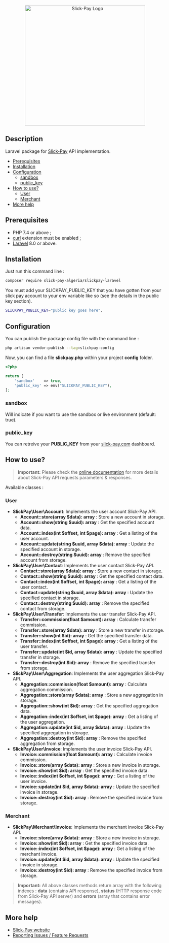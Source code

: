 <p align="center"><a href="https://slick-pay.com" target="_blank"><img src="https://azimutbscenter.com/logos/slick-pay.png" width="380" height="auto" alt="Slick-Pay Logo"></a></p>

## Description

Laravel package for [Slick-Pay](https://slick-pay.com) API implementation.

- [Prerequisites](#prerequisites)
- [Installation](#installation)
- [Configuration](#configuration)
  - [sandbox](#sandbox)
  - [public_key](#public_key)
- [How to use?](#how-to-use)
  - [User](#user)
  - [Merchant](#merchant)
- [More help](#more-help)

## Prerequisites

- PHP 7.4 or above ;
- [curl](https://secure.php.net/manual/en/book.curl.php) extension must be enabled ;
- [Laravel](https://laravel.com) 8.0 or above.

## Installation

Just run this command line :

```sh
composer require slick-pay-algeria/slickpay-laravel
```

You must add your SLICKPAY_PUBLIC_KEY that you have gotten from your slick pay account to your env variable like so (see the details in the public key section).

```sh
SLICKPAY_PUBLIC_KEY="public key goes here".
```

## Configuration

You can publish the package config file with the command line :

```sh
php artisan vendor:publish --tag=slickpay-config
```

Now, you can find a file **slickpay.php** within your project **config** folder.

```php
<?php

return [
    'sandbox'    => true,
    'public_key' => env("SLICKPAY_PUBLIC_KEY"),
];
```

### sandbox

Will indicate if you want to use the sandbox or live environment (default: true).

### public_key

You can retreive your **PUBLIC_KEY** from your [slick-pay.com](https://slick-pay.com) dashboard.

## How to use?

> **Important:** Please check the [online documentation](https://devapi.slick-pay.com) for more details about Slick-Pay API requests parameters & responses.

Available classes :

### User

- **SlickPay\User\Account**: Implements the user account Slick-Pay API.
  - **Account::store(array $data): array** : Store a new account in storage.
  - **Account::show(string $uuid): array** : Get the specified account data.
  - **Account::index(int $offset, int $page): array** : Get a listing of the user account.
  - **Account::update(string $uuid, array $data): array** : Update the specified account in storage.
  - **Account::destroy(string $uuid): array** : Remove the specified account from storage.
- **SlickPay\User\Contact**: Implements the user contact Slick-Pay API.
  - **Contact::store(array $data): array** : Store a new contact in storage.
  - **Contact::show(string $uuid): array** : Get the specified contact data.
  - **Contact::index(int $offset, int $page): array** : Get a listing of the user contact.
  - **Contact::update(string $uuid, array $data): array** : Update the specified contact in storage.
  - **Contact::destroy(string $uuid): array** : Remove the specified contact from storage.
- **SlickPay\User\Transfer**: Implements the user transfer Slick-Pay API.
  - **Transfer::commission(float $amount): array** : Calculate transfer commission.
  - **Transfer::store(array $data): array** : Store a new transfer in storage.
  - **Transfer::show(int $id): array** : Get the specified transfer data.
  - **Transfer::index(int $offset, int $page): array** : Get a listing of the user transfer.
  - **Transfer::update(int $id, array $data): array** : Update the specified transfer in storage.
  - **Transfer::destroy(int $id): array** : Remove the specified transfer from storage.
- **SlickPay\User\Aggregation**: Implements the user aggregation Slick-Pay API.
  - **Aggregation::commission(float $amount): array** : Calculate aggregation commission.
  - **Aggregation::store(array $data): array** : Store a new aggregation in storage.
  - **Aggregation::show(int $id): array** : Get the specified aggregation data.
  - **Aggregation::index(int $offset, int $page): array** : Get a listing of the user aggregation.
  - **Aggregation::update(int $id, array $data): array** : Update the specified aggregation in storage.
  - **Aggregation::destroy(int $id): array** : Remove the specified aggregation from storage.
- **SlickPay\User\Invoice**: Implements the user invoice Slick-Pay API.
  - **Invoice::commission(float $amount): array** : Calculate invoice commission.
  - **Invoice::store(array $data): array** : Store a new invoice in storage.
  - **Invoice::show(int $id): array** : Get the specified invoice data.
  - **Invoice::index(int $offset, int $page): array** : Get a listing of the user invoice.
  - **Invoice::update(int $id, array $data): array** : Update the specified invoice in storage.
  - **Invoice::destroy(int $id): array** : Remove the specified invoice from storage.

### Merchant

- **SlickPay\Merchant\Invoice**: Implements the merchant invoice Slick-Pay API.
  - **Invoice::store(array $data): array** : Store a new invoice in storage.
  - **Invoice::show(int $id): array** : Get the specified invoice data.
  - **Invoice::index(int $offset, int $page): array** : Get a listing of the merchant invoice.
  - **Invoice::update(int $id, array $data): array** : Update the specified invoice in storage.
  - **Invoice::destroy(int $id): array** : Remove the specified invoice from storage.

> **Important:** All above classes methods return array with the following indexes : **data** (contains API response), **status** (HTTP response code from Slick-Pay API server) and **errors** (array that contains error messages).

## More help

- [Slick-Pay website](https://slick-pay.com)
- [Reporting Issues / Feature Requests](https://github.com/Slick-Pay-Algeria/slickpay-laravel/issues)
